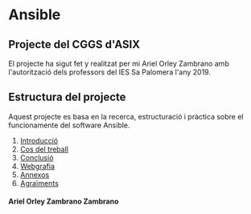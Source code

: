 # Ansible

## Projecte del CGGS d'ASIX
El projecte ha sigut fet y realitzat per mi Ariel Orley Zambrano amb l'autorització dels professors del IES Sa Palomera l'any 2019.

## Estructura del projecte
Aquest projecte es basa en la recerca, estructuració i pràctica sobre el funcionamente del software Ansible.


1. [Introducció](https://github.com/Ariel774/proyecteansible/tree/master/Introduccio)
2. [Cos del treball](https://github.com/Ariel774/proyecteansible/tree/master/desenvolupament)
3. [Conclusió](https://github.com/Ariel774/proyecteansible/tree/master/conclusio)
4. [Webgrafia](https://github.com/Ariel774/proyecteansible/tree/master/webgrafia)
5. [Annexos](https://github.com/Ariel774/proyecteansible/tree/master/annexos)
6. [Agraïments](https://github.com/Ariel774/proyecteansible/tree/master/agraiments)

#### Ariel Orley Zambrano Zambrano
